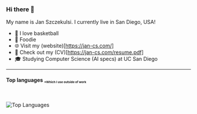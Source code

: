 ### Hi there 👋

My name is Jan Szczekulsi. I currently live in San Diego, USA!

- 🏀 I love basketball
- 🍲 Foodie 
- 🌐 Visit my (website)[https://jan-cs.com/]
- 📜 Check out my (CV)[https://jan-cs.com/resume.pdf]
- 🎓 Studying Computer Science (AI specs) at UC San Diego

---

<!--- ![GitHub Stats](https://github-readme-stats.vercel.app/api?username=szczekulskij&show_icons=true&bg_color=30,e96443,904e95&title_color=fff&text_color=fff&icon_color=fff&count_private=true)
---> 

#### Top languages <sub><sub><sup>*Which I use outside of work<sub><sup><sub>
<br>

![Top Languages](https://github-readme-stats.vercel.app/api/top-langs/?username=szczekulskij&theme=nord&count_private=true&hide=Jupyter%20Notebook)

[linkedin]: https://www.linkedin.com/in/jan-szczekulski-272ab615a/
[website]: https://jan-cs.com/
[cv]: https://jan-cs.com/resume.pdf

